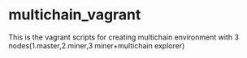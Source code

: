 # multichain_vagrant
This is the vagrant scripts for creating multichain environment with 3 nodes(1.master,2.miner,3 miner+multichain explorer)
